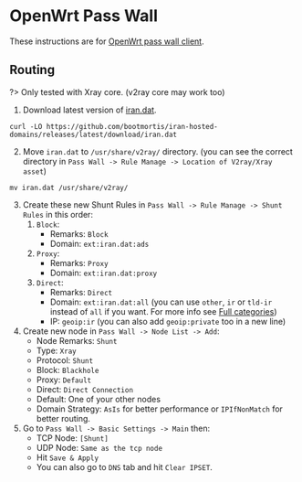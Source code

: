 # OpenWrt Pass Wall

These instructions are for [OpenWrt pass wall client](https://github.com/xiaorouji/openwrt-passwall).

## Routing

?> Only tested with Xray core. (v2ray core may work too)

1. Download latest version of [iran.dat](https://github.com/bootmortis/iran-hosted-domains/releases/latest/download/iran.dat).

```shell
curl -LO https://github.com/bootmortis/iran-hosted-domains/releases/latest/download/iran.dat
```

2. Move `iran.dat` to `/usr/share/v2ray/` directory. (you can see the correct directory in `Pass Wall -> Rule Manage -> Location of V2ray/Xray asset`)

```shell
mv iran.dat /usr/share/v2ray/
```

3. Create these new Shunt Rules in `Pass Wall -> Rule Manage -> Shunt Rules` in this order:
    1. `Block`:
        - Remarks: `Block`
        - Domain: `ext:iran.dat:ads`
    2. `Proxy`:
        - Remarks: `Proxy`
        - Domain: `ext:iran.dat:proxy`
    3. `Direct`:
        - Remarks: `Direct`
        - Domain: `ext:iran.dat:all` (you can use `other`, `ir` or `tld-ir` instead of `all` if you want. For more info see [Full categories](#full-categories))
        - IP: `geoip:ir` (you can also add `geoip:private` too in a new line)
4. Create new node in `Pass Wall -> Node List -> Add`:
    - Node Remarks: `Shunt`
    - Type: `Xray`
    - Protocol: `Shunt`
    - Block: `Blackhole`
    - Proxy: `Default`
    - Direct: `Direct Connection`
    - Default: One of your other nodes
    - Domain Strategy: `AsIs` for better performance or `IPIfNonMatch` for better routing.
5. Go to `Pass Wall -> Basic Settings -> Main` then:
    - TCP Node: `[Shunt]`
    - UDP Node: `Same as the tcp node`
    - Hit `Save & Apply`
    - You can also go to `DNS` tab and hit `Clear IPSET`.